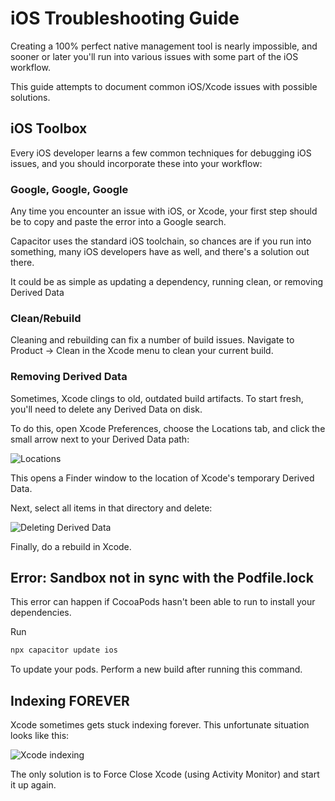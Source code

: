 # iOS Troubleshooting Guide

Creating a 100% perfect native management tool is nearly impossible, and sooner or later you'll run into various issues with some part of the iOS workflow.

This guide attempts to document common iOS/Xcode issues with possible solutions.

## iOS Toolbox

Every iOS developer learns a few common techniques for debugging iOS issues, and you should incorporate these into your workflow:

### Google, Google, Google

Any time you encounter an issue with iOS, or Xcode, your first step should be to copy and paste the error into a Google search.

Capacitor uses the standard iOS toolchain, so chances are if you run into something, many iOS developers have as well, and there's a solution out there.

It could be as simple as updating a dependency, running clean, or removing Derived Data

### Clean/Rebuild

Cleaning and rebuilding can fix a number of build issues. Navigate to Product -> Clean in the Xcode menu to clean your current build.

### Removing Derived Data

Sometimes, Xcode clings to old, outdated build artifacts. To start fresh, you'll need to delete any Derived Data on disk.

To do this, open Xcode Preferences, choose the Locations tab, and click the small arrow next to your Derived Data path:

![Locations](/assets/img/docs/ios/location-prefs.png)

This opens a Finder window to the location of Xcode's temporary Derived Data.

Next, select all items in that directory and delete:

![Deleting Derived Data](/assets/img/docs/ios/deleting-derived-data.png)

Finally, do a rebuild in Xcode.

## Error: Sandbox not in sync with the Podfile.lock

This error can happen if CocoaPods hasn't been able to run to install your dependencies.

Run

```bash
npx capacitor update ios
```

To update your pods. Perform a new build after running this command.

## Indexing FOREVER

Xcode sometimes gets stuck indexing forever. This unfortunate situation looks like this:

![Xcode indexing](/assets/img/docs/ios/indexing.png)

The only solution is to Force Close Xcode (using Activity Monitor) and start it up again.